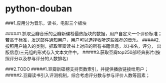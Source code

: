 python-douban
=============
###1.应用分为音乐，读书，电影三个板块

#####1.抓取豆瓣音乐的豆瓣新碟榜最热版块的数据，用户自定义一个评价标准；若高于标准，发送邮件通知用户，用户可以选择收听这些推荐的音乐。
#####2.按照用户输入的类别，抓取豆瓣读书上对应的所有书籍信息，以(书名，评分， 出版信息)三元组的形式存入文本文件中。
#####3.获取豆瓣top250部经典影片(按照评分以及参与评分的人数排名)

###2.TODO
#####1.豆瓣新碟榜支持页数索引，并提供播放链接给用户；
#####2.豆瓣读书引入评测机制，综合考虑评分数与参与评价人数等因素；
